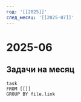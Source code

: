 ```yaml
---
год: '[[2025]]'
след_месяц: '[[2025-07]]'
---
```



# 2025-06

## Задачи на месяц

```dataview
task
FROM [[]]
GROUP BY file.link
```
